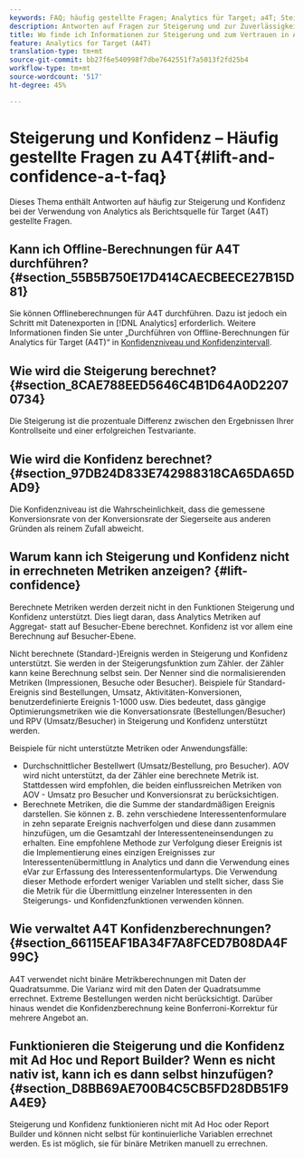 ```yaml
---
keywords: FAQ; häufig gestellte Fragen; Analytics für Target; a4T; Steigerung; Ad-hoc; Report Builder; Konfidenz
description: Antworten auf Fragen zur Steigerung und zur Zuverlässigkeit bei der Verwendung von Analytics für die Zielgruppe (A4T). Mit A4T können Sie Analytics-Berichte für Aktivitäten der Zielgruppe verwenden.
title: Wo finde ich Informationen zur Steigerung und zum Vertrauen in A4T?
feature: Analytics for Target (A4T)
translation-type: tm+mt
source-git-commit: bb27f6e540998f7dbe7642551f7a5013f2fd25b4
workflow-type: tm+mt
source-wordcount: '517'
ht-degree: 45%

---
```



# Steigerung und Konfidenz – Häufig gestellte Fragen zu A4T{#lift-and-confidence-a-t-faq}

Dieses Thema enthält Antworten auf häufig zur Steigerung und Konfidenz bei der Verwendung von Analytics als Berichtsquelle für Target (A4T) gestellte Fragen.

## Kann ich Offline-Berechnungen für A4T durchführen? {#section_55B5B750E17D414CAECBEECE27B15D81}

Sie können Offlineberechnungen für A4T durchführen. Dazu ist jedoch ein Schritt mit Datenexporten in [!DNL Analytics] erforderlich. Weitere Informationen finden Sie unter „Durchführen von Offline-Berechnungen für Analytics für Target (A4T)“ in [Konfidenzniveau und Konfidenzintervall](/help/c-reports/conversion-rate.md#concept_0D0002A1EBDF420E9C50E2A46F36629B).

## Wie wird die Steigerung berechnet? {#section_8CAE788EED5646C4B1D64A0D22070734}

Die Steigerung ist die prozentuale Differenz zwischen den Ergebnissen Ihrer Kontrollseite und einer erfolgreichen Testvariante.

## Wie wird die Konfidenz berechnet?   {#section_97DB24D833E742988318CA65DA65DAD9}

Die Konfidenzniveau ist die Wahrscheinlichkeit, dass die gemessene Konversionsrate von der Konversionsrate der Siegerseite aus anderen Gründen als reinem Zufall abweicht.

## Warum kann ich Steigerung und Konfidenz nicht in errechneten Metriken anzeigen?   {#lift-confidence}

Berechnete Metriken werden derzeit nicht in den Funktionen Steigerung und Konfidenz unterstützt. Dies liegt daran, dass Analytics Metriken auf Aggregat- statt auf Besucher-Ebene berechnet. Konfidenz ist vor allem eine Berechnung auf Besucher-Ebene.

Nicht berechnete (Standard-)Ereignis werden in Steigerung und Konfidenz unterstützt. Sie werden in der Steigerungsfunktion zum Zähler. der Zähler kann keine Berechnung selbst sein. Der Nenner sind die normalisierenden Metriken (Impressionen, Besuche oder Besucher). Beispiele für Standard-Ereignis sind Bestellungen, Umsatz, Aktivitäten-Konversionen, benutzerdefinierte Ereignis 1-1000 usw. Dies bedeutet, dass gängige Optimierungsmetriken wie die Konversationsrate (Bestellungen/Besucher) und RPV (Umsatz/Besucher) in Steigerung und Konfidenz unterstützt werden.

Beispiele für nicht unterstützte Metriken oder Anwendungsfälle:

* Durchschnittlicher Bestellwert (Umsatz/Bestellung, pro Besucher). AOV wird nicht unterstützt, da der Zähler eine berechnete Metrik ist. Stattdessen wird empfohlen, die beiden einflussreichen Metriken von AOV - Umsatz pro Besucher und Konversionsrat zu berücksichtigen.
* Berechnete Metriken, die die Summe der standardmäßigen Ereignis darstellen. Sie können z. B. zehn verschiedene Interessentenformulare in zehn separate Ereignis nachverfolgen und diese dann zusammen hinzufügen, um die Gesamtzahl der Interessenteneinsendungen zu erhalten. Eine empfohlene Methode zur Verfolgung dieser Ereignis ist die Implementierung eines einzigen Ereignisses zur Interessentenübermittlung in Analytics und dann die Verwendung eines eVar zur Erfassung des Interessentenformulartyps. Die Verwendung dieser Methode erfordert weniger Variablen und stellt sicher, dass Sie die Metrik für die Übermittlung einzelner Interessenten in den Steigerungs- und Konfidenzfunktionen verwenden können.

## Wie verwaltet A4T Konfidenzberechnungen?   {#section_66115EAF1BA34F7A8FCED7B08DA4F99C}

A4T verwendet nicht binäre Metrikberechnungen mit Daten der Quadratsumme. Die Varianz wird mit den Daten der Quadratsumme errechnet. Extreme Bestellungen werden nicht berücksichtigt. Darüber hinaus wendet die Konfidenzberechnung keine Bonferroni-Korrektur für mehrere Angebot an.

## Funktionieren die Steigerung und die Konfidenz mit Ad Hoc und Report Builder? Wenn es nicht nativ ist, kann ich es dann selbst hinzufügen? {#section_D8BB69AE700B4C5CB5FD28DB51F9A4E9}

Steigerung und Konfidenz funktionieren nicht mit Ad Hoc oder Report Builder und können nicht selbst für kontinuierliche Variablen errechnet werden. Es ist möglich, sie für binäre Metriken manuell zu errechnen.
